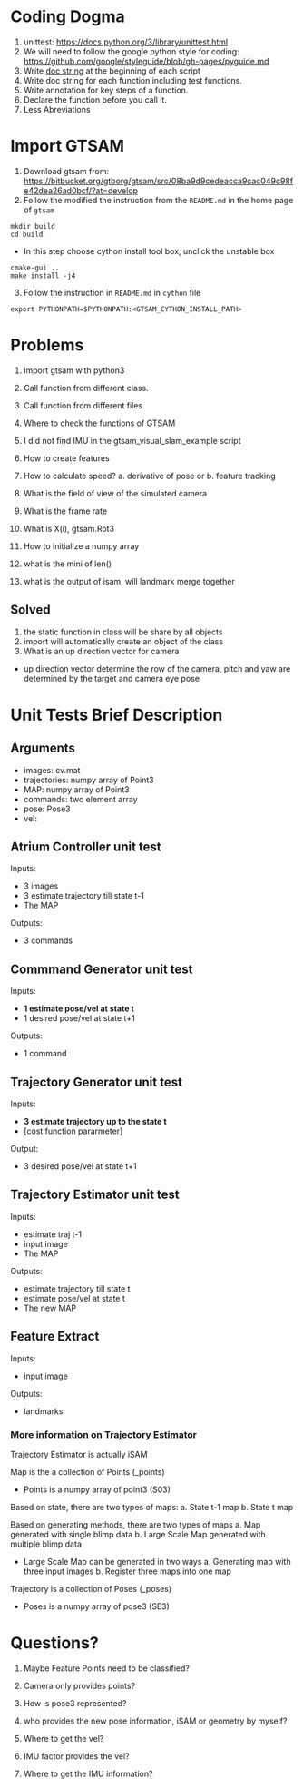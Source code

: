 # Coding Dogma
1. unittest: https://docs.python.org/3/library/unittest.html
2. We will need to follow the google python style for coding: https://github.com/google/styleguide/blob/gh-pages/pyguide.md
3. Write [doc string](https://www.geeksforgeeks.org/python-docstrings) at the beginning of each script
4. Write doc string for each function including test functions.
5. Write annotation for key steps of a function.
6. Declare the function before you call it.
7. Less Abreviations

# Import GTSAM
1. Download gtsam from:
https://bitbucket.org/gtborg/gtsam/src/08ba9d9cedeacca9cac049c98fe42dea26ad0bcf/?at=develop
2. Follow the modified the instruction from the `README.md` in the home page of `gtsam`
~~~
mkdir build
cd build
~~~
- In this step choose cython install tool box, unclick the unstable box
~~~
cmake-gui .. 
make install -j4
~~~

3. Follow the instruction in `README.md` in `cython` file
~~~
export PYTHONPATH=$PYTHONPATH:<GTSAM_CYTHON_INSTALL_PATH>
~~~

# Problems
1. import gtsam with python3
2. Call function from different class.
3. Call function from different files
4. Where to check the functions of GTSAM
5. I did not find IMU in the gtsam_visual_slam_example script

6. How to create features
7. How to calculate speed? a. derivative of pose or b. feature tracking
8. What is the field of view of the simulated camera
9. What is the frame rate
10. What is X(i), gtsam.Rot3

1. How to initialize a numpy array
2. what is the mini of len()
3. what is the output of isam, will landmark merge together


## Solved
1. the static function in class will be share by all objects
2. import will automatically create an object of the class
3. What is an up direction vector for camera
- up direction vector determine the row of the camera, pitch and yaw are determined by the target and camera eye pose
# Unit Tests Brief Description

## Arguments
- images: cv.mat
- trajectories: numpy array of Point3
- MAP: numpy array of Point3
- commands: two element array
- pose: Pose3
- vel:

## Atrium Controller unit test
Inputs: 
- 3 images
- 3 estimate trajectory till state t-1
- The MAP

Outputs:
- 3 commands

## Commmand Generator unit test
Inputs:
- **1 estimate pose/vel at state t**
- 1 desired pose/vel at state t+1

Outputs:
- 1 command

## Trajectory Generator unit test
Inputs:
- **3 estimate trajectory up to the state t**
- [cost function pararmeter]

Output:
- 3 desired pose/vel at state t+1

## Trajectory Estimator unit test
Inputs:
- estimate traj t-1
- input image
- The MAP

Outputs:
- estimate trajectory till state t
- estimate pose/vel at state t
- The new MAP

## Feature Extract
Inputs:
- input image

Outputs:
- landmarks

### More information on Trajectory Estimator
Trajectory Estimator is actually iSAM

Map is the a collection of Points (_points)
- Points is a numpy array of point3 (S03) 

Based on state, there are two types of maps:
a. State t-1 map
b. State t map

Based on generating methods, there are two types of maps
a. Map generated with single blimp data
b. Large Scale Map generated with multiple blimp data
- Large Scale Map can be generated in two ways
a. Generating map with three input images
b. Register three maps into one map

Trajectory is a collection of Poses (_poses)
- Poses is a numpy array of pose3 (SE3) 



# Questions?
1. Maybe Feature Points need to be classified?


2. Camera only provides points?

3. How is pose3 represented?
4. who provides the new pose information, iSAM or geometry by myself?
5. Where to get the vel?

6. IMU factor provides the vel?
7. Where to get the IMU information? 








